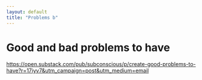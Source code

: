 ```yaml
---
layout: default
title: "Problems b"
---
```


# Good and bad problems to have


https://open.substack.com/pub/subconscious/p/create-good-problems-to-have?r=17iyv7&utm_campaign=post&utm_medium=email

